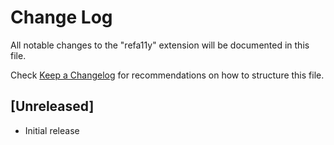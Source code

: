 # Change Log

All notable changes to the "refa11y" extension will be documented in this file.

Check [Keep a Changelog](http://keepachangelog.com/) for recommendations on how to structure this file.

## [Unreleased]

- Initial release